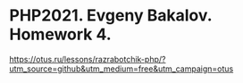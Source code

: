 # PHP2021. Evgeny Bakalov. Homework 4.

https://otus.ru/lessons/razrabotchik-php/?utm_source=github&utm_medium=free&utm_campaign=otus
